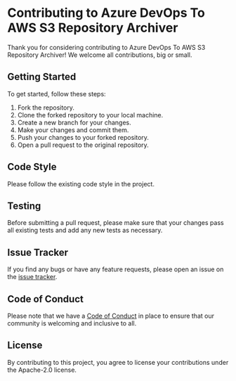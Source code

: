 # Contributing to Azure DevOps To AWS S3 Repository Archiver

Thank you for considering contributing to Azure DevOps To AWS S3 Repository Archiver! We
welcome all contributions, big or small.

## Getting Started

To get started, follow these steps:

1. Fork the repository.
2. Clone the forked repository to your local machine.
3. Create a new branch for your changes.
4. Make your changes and commit them.
5. Push your changes to your forked repository.
6. Open a pull request to the original repository.

## Code Style

Please follow the existing code style in the project.

## Testing

Before submitting a pull request, please make sure that your changes pass all existing tests and add any new tests as necessary.

## Issue Tracker

If you find any bugs or have any feature requests, please open an issue on the [issue tracker](https://github.com/stefanfreitag/azure_s3_repository_archiver/issues).

## Code of Conduct

Please note that we have a [Code of Conduct](https://github.com/stefanfreitag/azure_s3_repository_archiver/blob/main/CODE_OF_CONDUCT.md) in place to ensure that our community is welcoming and inclusive to all.

## License

By contributing to this project, you agree to license your contributions under the Apache-2.0 license.
